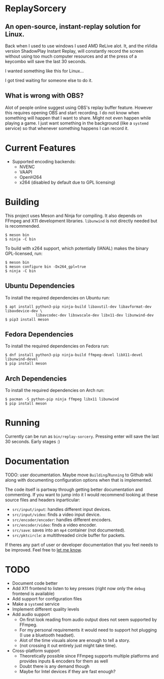 # ReplaySorcery
## An open-source, instant-replay solution for Linux.
Back when I used to use windows I used AMD ReLive alot. It, and the nVidia version ShadowPlay Instant Replay, will constantly record the screen without using too much computer resources and at the press of a keycombo will save the last 30 seconds.

I wanted something like this for Linux...

I got tired waiting for someone else to do it.

## What is wrong with OBS?
Alot of people online suggest using OBS's replay buffer feature. However this requires opening OBS and start recording. I do not know when something will happen that I want to share. Might not even happen while playing a game. I just want something in the background (like a `systemd` service) so that whenever something happens I can record it.

# Current Features
- Supported encoding backends:
  - NVENC
  - VAAPI
  - OpenH264
  - x264 (disabled by default due to GPL licensing)

# Building
This project uses Meson and Ninja for compiling. It also depends on FFmpeg and X11 development libraries. `libunwind` is not directly needed but is recommended.
```
$ meson bin
$ ninja -C bin
```

To build with x264 support, which potentially (IANAL) makes the binary GPL-licensed, run:
```
$ meson bin
$ meson configure bin -Dx264_gpl=true
$ ninja -C bin
```

## Ubuntu Dependencies
To install the required dependencies on Ubuntu run:
```
$ apt install python3-pip ninja-build libavutil-dev libavformat-dev libavdevice-dev \
              libavcodec-dev libswscale-dev libx11-dev libunwind-dev
$ pip3 install meson
```

## Fedora Dependencies
To install the required dependencies on Fedora run:
```
$ dnf install python3-pip ninja-build ffmpeg-devel libX11-devel libunwind-devel
$ pip install meson
```

## Arch Dependencies
To install the required dependencies on Arch run:
```
$ pacman -S python-pip ninja ffmpeg libx11 libunwind
$ pip install meson
```

# Running
Currently can be run as `bin/replay-sorcery`. Pressing enter will save the last 30 seconds. Early stages :)

# Documentation
TODO: user documentation. Maybe move `Building`/`Running` to Github wiki along with documenting configuration options when that is implemented.

The code itself is partway through getting better documentation and commenting. If you want to jump into it I would recommend looking at these source files and headers inparticular:
- `src/input/input`: handles different input devices.
- `src/input/video`: finds a video input device.
- `src/encoder/encoder`: handles different encoders.
- `src/encoder/video`: finds a video encoder.
- `src/save`: saves into an `mp4` container (not documented).
- `src/pktcircle`: a multithreaded circle buffer for packets.

If theres any part of user or developer documentation that you feel needs to be improved. Feel free to [let me know](https://github.com/matanui159/ReplaySorcery/issues).

# TODO
- Document code better
- Add X11 frontend to listen to key presses (right now only the `debug` frontend is available)
- Add support for configuration files
- Make a `systemd` service
- Implement different quality levels
- Add audio support
  - On first look reading from audio output does not seem supported by FFmpeg.
  - For my personal requirements it would need to support hot plugging (I use a bluetooth headset).
  - Alot of the time visuals alone are enough to tell a story.
  - (not crossing it out entirely just might take time).
- Cross-platform support
  - Theoretically possible since FFmpeg supports multiple platforms and provides inputs & encoders for them as well
  - Doubt there is any demand though
  - Maybe for Intel devices if they are fast enough?
